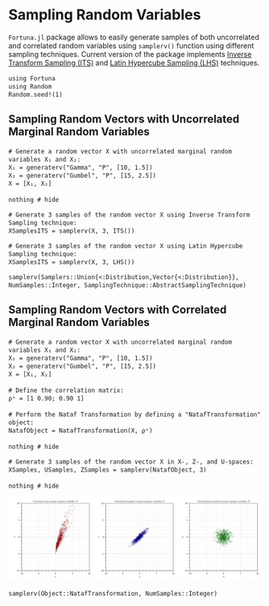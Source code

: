 # Sampling Random Variables

`Fortuna.jl` package allows to easily generate samples of both uncorrelated and correlated random variables using `samplerv()` function using different sampling techniques. Current version of the package implements [Inverse Transform Sampling (ITS)](https://en.wikipedia.org/wiki/Inverse_transform_sampling) and [Latin Hypercube Sampling (LHS)](https://en.wikipedia.org/wiki/Latin_hypercube_sampling) techniques.

```@setup 1
using Fortuna
using Random
Random.seed!(1)
```

## Sampling Random Vectors with Uncorrelated Marginal Random Variables 

```@example 1
# Generate a random vector X with uncorrelated marginal random variables X₁ and X₂:
X₁ = generaterv("Gamma", "P", [10, 1.5])
X₂ = generaterv("Gumbel", "P", [15, 2.5])
X = [X₁, X₂]

nothing # hide
```

```@example 1
# Generate 3 samples of the random vector X using Inverse Transform Sampling technique:
XSamplesITS = samplerv(X, 3, ITS())
```

```@example 1
# Generate 3 samples of the random vector X using Latin Hypercube Sampling technique:
XSamplesITS = samplerv(X, 3, LHS())
```

```@docs
samplerv(Samplers::Union{<:Distribution,Vector{<:Distribution}}, NumSamples::Integer, SamplingTechnique::AbstractSamplingTechnique)
```

## Sampling Random Vectors with Correlated Marginal Random Variables

```@example 1
# Generate a random vector X with uncorrelated marginal random variables X₁ and X₂:
X₁ = generaterv("Gamma", "P", [10, 1.5])
X₂ = generaterv("Gumbel", "P", [15, 2.5])
X = [X₁, X₂]

# Define the correlation matrix:
ρˣ = [1 0.90; 0.90 1]

# Perform the Nataf Transformation by defining a "NatafTransformation" object:
NatafObject = NatafTransformation(X, ρˣ)

nothing # hide
```

```@example 1
# Generate 3 samples of the random vector X in X-, Z-, and U-spaces:
XSamples, USamples, ZSamples = samplerv(NatafObject, 3)

nothing # hide
```

![Nataf Transformation](./assets/NatafTransformation.svg)

```@docs
samplerv(Object::NatafTransformation, NumSamples::Integer)
```